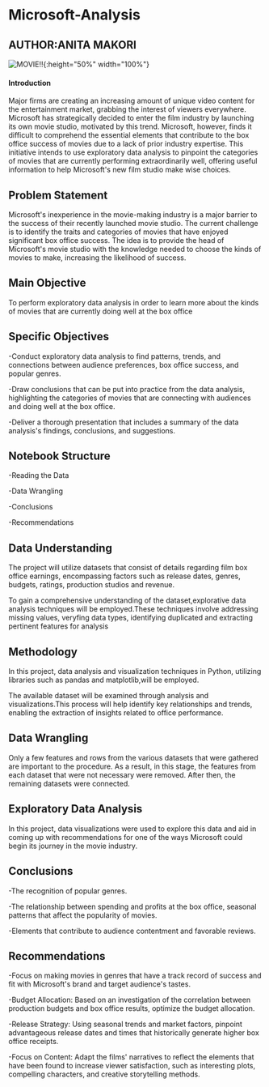 # Microsoft-Analysis
## AUTHOR:ANITA MAKORI

![MOVIE!!](https://images.pexels.com/photos/6879095/pexels-photo-6879095.jpeg?auto=compress&cs=tinysrgb&w=600){:height="50%" width="100%"}



#### Introduction
Major firms are creating an increasing amount of unique video content for the entertainment market, grabbing the interest of viewers everywhere. Microsoft has strategically decided to enter the film industry by launching its own movie studio, motivated by this trend. Microsoft, however, finds it difficult to comprehend the essential elements that contribute to the box office success of movies due to a lack of prior industry expertise. This initiative intends to use exploratory data analysis to pinpoint the categories of movies that are currently performing extraordinarily well, offering useful information to help Microsoft's new film studio make wise choices.

## Problem Statement
Microsoft's inexperience in the movie-making industry is a major barrier to the success of their recently launched movie studio. The current challenge is to identify the traits and categories of movies that have enjoyed significant box office success. The idea is to provide the head of Microsoft's movie studio with the knowledge needed to choose the kinds of movies to make, increasing the likelihood of success.

## Main Objective
To perform exploratory data analysis in order to learn more about the kinds of movies that are currently doing well at the box office

## Specific Objectives
-Conduct exploratory data analysis to find patterns, trends, and connections between audience preferences, box office success, and popular genres.

-Draw conclusions that can be put into practice from the data analysis, highlighting the categories of movies that are connecting with audiences and doing well at the box office.

-Deliver a thorough presentation that includes a summary of the data analysis's findings, conclusions, and suggestions.

## Notebook Structure
-Reading the Data

-Data Wrangling

-Conclusions

-Recommendations

## Data Understanding
The project will utilize datasets that consist of details regarding film box office earnings, encompassing factors such as release dates, genres, budgets, ratings, production studios and revenue.

To gain a comprehensive understanding of the dataset,explorative data analysis techniques will be employed.These techniques involve addressing missing values, veryfing data types, identifying duplicated and extracting pertinent features for analysis

## Methodology
In this project, data analysis and visualization techniques in Python, utilizing libraries such as pandas and matplotlib,will be employed.

The available dataset will be examined through analysis and visualizations.This process will help identify key relationships and trends, enabling the extraction of insights related to office performance.
## Data Wrangling
Only a few features and rows from the various datasets that were gathered are important to the procedure. As a result, in this stage, the features from each dataset that were not necessary were removed. After then, the remaining datasets were connected.

## Exploratory Data Analysis
In this project, data visualizations were used to explore this data and aid in coming up with recommendations for one of the ways Microsoft could begin its journey in the movie industry.

## Conclusions
-The recognition of popular genres.

-The relationship between spending and profits at the box office, seasonal patterns that affect the popularity of movies.

-Elements that contribute to audience contentment and favorable reviews.

## Recommendations
-Focus on making movies in genres that have a track record of success and fit with Microsoft's brand and target audience's tastes.

-Budget Allocation: Based on an investigation of the correlation between production budgets and box office results, optimize the budget allocation.

-Release Strategy: Using seasonal trends and market factors, pinpoint advantageous release dates and times that historically generate higher box office receipts.

-Focus on Content: Adapt the films' narratives to reflect the elements that have been found to increase viewer satisfaction, such as interesting plots, compelling characters, and creative storytelling methods.
